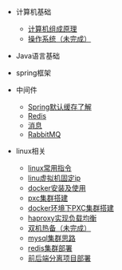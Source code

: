 * 计算机基础
  * [计算机组成原理](article/计算机组成原理.md)
  * [操作系统（未完成）](article/操作系统.md)
* Java语言基础



* spring框架



* 中间件
  * [Spring默认缓存了解](article/Spring默认缓存了解.md)
  * [Redis](article/Redis.md)
  * [消息](article/消息.md)
  * [RabbitMQ](article/RabbitMQ.md)



* linux相关
  * [linux常用指令](article/linux常用指令.md)
  * [linu虚拟机固定ip](article/linu虚拟机固定ip.md)
  * [docker安装及使用](article/docker安装及使用.md)
  * [pxc集群搭建](article/PXC集群搭建.md)
  * [docker环境下PXC集群搭建](article/docker环境下PXC集群搭建.md)
  * [haproxy实现负载均衡](article/haproxy实现负载均衡.md)
  * [双机热备（未完成）](article/双机热备（未完成）.md)
  * [mysql集群思路](article/mysql集群思路.md)
  * [redis集群部署](article/redis集群部署.md)
  * [前后端分离项目部署](article/前后端分离项目部署.md)
